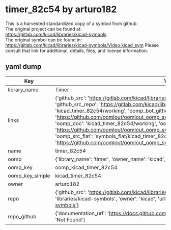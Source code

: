 # timer_82c54 by arturo182  
This is a harvested standardized copy of a symbol from github.  
The original project can be found at:  
https://gitlab.com/kicad/libraries/kicad-symbols  
The original symbol can be found in:
https://gitlab.com/kicad/libraries/kicad-symbols/Video.kicad_sym
Please consult that link for additional, details, files, and license information.  
## yaml dump  
| Key | Value |  
| --- | --- |  
| library_name | Timer |  
| links | {'github_src': 'https://gitlab.com/kicad/libraries/kicad-symbols/Video.kicad_sym', 'github_src_repo': 'https://gitlab.com/kicad/libraries/kicad-symbols', 'oomp_bot': 'kicad_timer_82c54/working', 'oomp_bot_github': 'https://github.com/oomlout/oomlout_oomp_symbol_bot/tree/main/kicad_timer_82c54/working', 'oomp_doc': 'kicad_timer_82c54/working', 'oomp_doc_github': 'https://github.com/oomlout/oomlout_oomp_symbol_doc/tree/main/kicad_timer_82c54/working', 'oomp_src_flat': 'symbols_flat/kicad_timer_82c54/working', 'oomp_src_flat_github': 'https://github.com/oomlout/oomlout_oomp_symbol_src/tree/main/kicad_timer_82c54/working'} |  
| name | timer_82c54 |  
| oomp | {'library_name': 'timer', 'owner_name': 'kicad', 'symbol_name': 'timer_82c54'} |  
| oomp_key | oomp_kicad_timer_82c54 |  
| oomp_key_simple | kicad_timer_82c54 |  
| owner | arturo182 |  
| repo | {'github_src': 'https://gitlab.com/kicad/libraries/kicad-symbols/Video.kicad_sym', 'name': 'libraries/kicad-symbols', 'owner': 'kicad', 'url': 'https://gitlab.com/kicad/libraries/kicad-symbols'} |  
| repo_github | {'documentation_url': 'https://docs.github.com/rest/repos/repos#get-a-repository', 'message': 'Not Found'} |  


